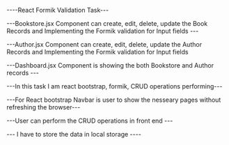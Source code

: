 ----React Formik Validation Task---

---Bookstore.jsx Component can create, edit, delete, update the Book Records and Implementing the Formik validation for Input fields ---

---Author.jsx Component can create, edit, delete, update the Author Records and Implementing the Formik validation for Input fields 

---Dashboard.jsx Component is showing the both Bookstore and Author records ---

---In this task I am react bootstrap, formik, CRUD operations performing---

---For React bootstrap Navbar is user to show the nesseary pages without refreshing the browser---

---User can perform the CRUD operations in front end ---

--- I have to store the data in local storage ----